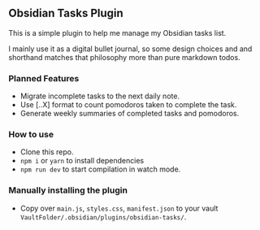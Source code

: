 ## Obsidian Tasks Plugin

This is a simple plugin to help me manage my Obsidian tasks list. 

I mainly use it as a digital bullet journal, so some design choices and 
and shorthand matches that philosophy more than pure markdown todos.

### Planned Features

- Migrate incomplete tasks to the next daily note.
- Use [..X] format to count pomodoros taken to complete the task.
- Generate weekly summaries of completed tasks and pomodoros.

### How to use

- Clone this repo.
- `npm i` or `yarn` to install dependencies
- `npm run dev` to start compilation in watch mode.

### Manually installing the plugin

- Copy over `main.js`, `styles.css`, `manifest.json` to your vault `VaultFolder/.obsidian/plugins/obsidian-tasks/`.

